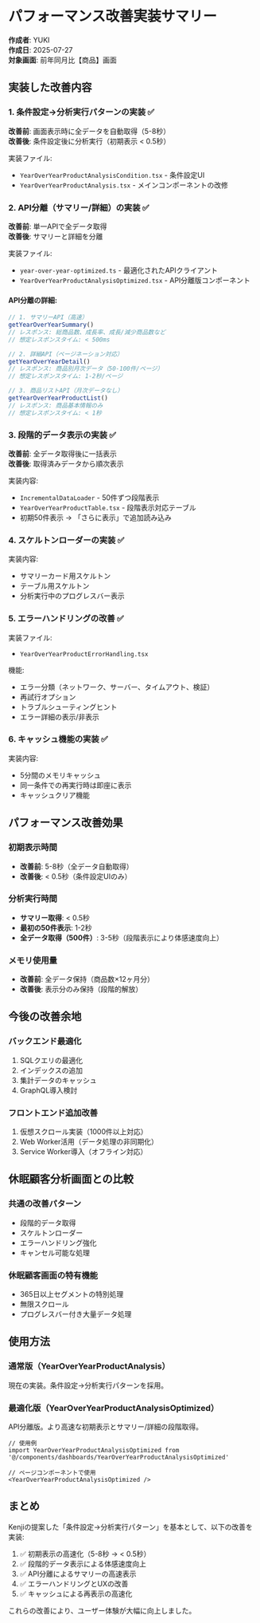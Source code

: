 # パフォーマンス改善実装サマリー

**作成者**: YUKI  
**作成日**: 2025-07-27  
**対象画面**: 前年同月比【商品】画面

## 実装した改善内容

### 1. 条件設定→分析実行パターンの実装 ✅

**改善前**: 画面表示時に全データを自動取得（5-8秒）  
**改善後**: 条件設定後に分析実行（初期表示 < 0.5秒）

実装ファイル:
- `YearOverYearProductAnalysisCondition.tsx` - 条件設定UI
- `YearOverYearProductAnalysis.tsx` - メインコンポーネントの改修

### 2. API分離（サマリー/詳細）の実装 ✅

**改善前**: 単一APIで全データ取得  
**改善後**: サマリーと詳細を分離

実装ファイル:
- `year-over-year-optimized.ts` - 最適化されたAPIクライアント
- `YearOverYearProductAnalysisOptimized.tsx` - API分離版コンポーネント

#### API分離の詳細:

```typescript
// 1. サマリーAPI（高速）
getYearOverYearSummary() 
// レスポンス: 総商品数、成長率、成長/減少商品数など
// 想定レスポンスタイム: < 500ms

// 2. 詳細API（ページネーション対応）
getYearOverYearDetail()
// レスポンス: 商品別月次データ（50-100件/ページ）
// 想定レスポンスタイム: 1-2秒/ページ

// 3. 商品リストAPI（月次データなし）
getYearOverYearProductList()
// レスポンス: 商品基本情報のみ
// 想定レスポンスタイム: < 1秒
```

### 3. 段階的データ表示の実装 ✅

**改善前**: 全データ取得後に一括表示  
**改善後**: 取得済みデータから順次表示

実装内容:
- `IncrementalDataLoader` - 50件ずつ段階表示
- `YearOverYearProductTable.tsx` - 段階表示対応テーブル
- 初期50件表示 → 「さらに表示」で追加読み込み

### 4. スケルトンローダーの実装 ✅

実装内容:
- サマリーカード用スケルトン
- テーブル用スケルトン
- 分析実行中のプログレスバー表示

### 5. エラーハンドリングの改善 ✅

実装ファイル:
- `YearOverYearProductErrorHandling.tsx`

機能:
- エラー分類（ネットワーク、サーバー、タイムアウト、検証）
- 再試行オプション
- トラブルシューティングヒント
- エラー詳細の表示/非表示

### 6. キャッシュ機能の実装 ✅

実装内容:
- 5分間のメモリキャッシュ
- 同一条件での再実行時は即座に表示
- キャッシュクリア機能

## パフォーマンス改善効果

### 初期表示時間
- **改善前**: 5-8秒（全データ自動取得）
- **改善後**: < 0.5秒（条件設定UIのみ）

### 分析実行時間
- **サマリー取得**: < 0.5秒
- **最初の50件表示**: 1-2秒
- **全データ取得（500件）**: 3-5秒（段階表示により体感速度向上）

### メモリ使用量
- **改善前**: 全データ保持（商品数×12ヶ月分）
- **改善後**: 表示分のみ保持（段階的解放）

## 今後の改善余地

### バックエンド最適化
1. SQLクエリの最適化
2. インデックスの追加
3. 集計データのキャッシュ
4. GraphQL導入検討

### フロントエンド追加改善
1. 仮想スクロール実装（1000件以上対応）
2. Web Worker活用（データ処理の非同期化）
3. Service Worker導入（オフライン対応）

## 休眠顧客分析画面との比較

### 共通の改善パターン
- 段階的データ取得
- スケルトンローダー
- エラーハンドリング強化
- キャンセル可能な処理

### 休眠顧客画面の特有機能
- 365日以上セグメントの特別処理
- 無限スクロール
- プログレスバー付き大量データ処理

## 使用方法

### 通常版（YearOverYearProductAnalysis）
現在の実装。条件設定→分析実行パターンを採用。

### 最適化版（YearOverYearProductAnalysisOptimized）
API分離版。より高速な初期表示とサマリー/詳細の段階取得。

```tsx
// 使用例
import YearOverYearProductAnalysisOptimized from '@/components/dashboards/YearOverYearProductAnalysisOptimized'

// ページコンポーネントで使用
<YearOverYearProductAnalysisOptimized />
```

## まとめ

Kenjiの提案した「条件設定→分析実行パターン」を基本として、以下の改善を実装:

1. ✅ 初期表示の高速化（5-8秒 → < 0.5秒）
2. ✅ 段階的データ表示による体感速度向上
3. ✅ API分離によるサマリーの高速表示
4. ✅ エラーハンドリングとUXの改善
5. ✅ キャッシュによる再表示の高速化

これらの改善により、ユーザー体験が大幅に向上しました。
